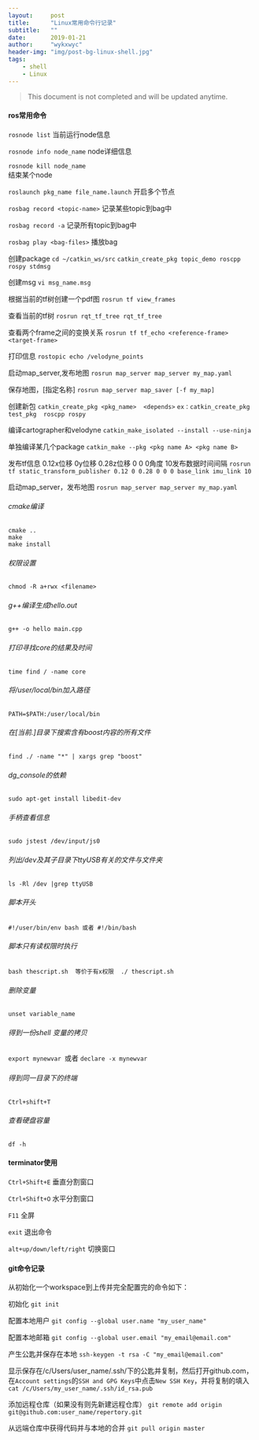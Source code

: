 ```yaml
---
layout:     post
title:      "Linux常用命令行记录"
subtitle:   ""
date:       2019-01-21
author:     "wykxwyc"
header-img: "img/post-bg-linux-shell.jpg"
tags:
    - shell
    - Linux
---
```


> This document is not completed and will be updated anytime.


#### ros常用命令
`rosnode list`
当前运行node信息

`rosnode info node_name`
node详细信息

`rosnode kill node_name`   
结束某个node

`roslaunch pkg_name file_name.launch`
开启多个节点

`rosbag record <topic-name>`
记录某些topic到bag中

`rosbag record -a`
记录所有topic到bag中

`rosbag play <bag-files>`
播放bag

创建package
`cd ~/catkin_ws/src`
`catkin_create_pkg topic_demo roscpp rospy stdmsg`

创建msg
`vi msg_name.msg`

根据当前的tf树创建一个pdf图
`rosrun tf view_frames`

查看当前的tf树
`rosrun rqt_tf_tree rqt_tf_tree`

查看两个frame之间的变换关系
`rosrun tf tf_echo <reference-frame> <target-frame>`

打印信息
`rostopic echo /velodyne_points`

启动map_server,发布地图
`rosrun map_server map_server my_map.yaml`


保存地图，[指定名称]
`rosrun map_server map_saver [-f my_map]`


创建新包
`catkin_create_pkg <pkg_name>  <depends>`
`ex：catkin_create_pkg test_pkg  roscpp rospy`

编译cartographer和velodyne
`catkin_make_isolated --install --use-ninja`

单独编译某几个package
`catkin_make --pkg <pkg name A> <pkg name B>`

发布tf信息 0.12x位移 0y位移 0.28z位移 0 0 0角度 10发布数据时间间隔
`rosrun tf static_transform_publisher 0.12 0 0.28 0 0 0 base_link imu_link 10`

启动map_server，发布地图
`rosrun map_server map_server my_map.yaml`


###### cmake编译
```
cmake ..
make
make install
```

###### 权限设置
`chmod -R a+rwx <filename>`

###### g++编译生成hello.out
`g++ -o hello main.cpp`


###### 打印寻找core的结果及时间
`time find / -name core`

###### 将/user/local/bin加入路径
`PATH=$PATH:/user/local/bin`

###### 在[当前.]目录下搜索含有boost内容的所有文件
`find ./ -name "*" | xargs grep "boost"`

###### dg_console的依赖
`sudo apt-get install libedit-dev`

###### 手柄查看信息
`sudo jstest /dev/input/js0`

###### 列出/dev及其子目录下ttyUSB有关的文件与文件夹
`ls -Rl /dev |grep ttyUSB`

###### 脚本开头
`#!/user/bin/env bash 或者 #!/bin/bash`

###### 脚本只有读权限时执行
`bash thescript.sh  等价于有x权限  ./ thescript.sh`

###### 删除变量
`unset variable_name `

###### 得到一份shell 变量的拷贝
`export mynewvar `或者  `declare -x mynewvar`

###### 得到同一目录下的终端
`Ctrl+shift+T`


###### 查看硬盘容量
`df -h`


#### terminator使用
`Ctrl+Shift+E`
垂直分割窗口

`Ctrl+Shift+O`
水平分割窗口

`F11`
全屏

`exit`
 退出命令

`alt+up/down/left/right`
切换窗口


#### git命令记录
从初始化一个workspace到上传并完全配置完的命令如下：

初始化
`git init`

配置本地用户
`git config --global user.name "my_user_name"`

配置本地邮箱
`git config --global user.email "my_email@email.com"`

产生公匙并保存在本地
`ssh-keygen -t rsa -C "my_email@email.com"`

显示保存在/c/Users/user_name/.ssh/下的公匙并复制，然后打开github.com，在`Account settings`的`SSH and GPG Keys`中点击`New SSH Key`，并将复制的填入
`cat /c/Users/my_user_name/.ssh/id_rsa.pub`

添加远程仓库（如果没有则先新建远程仓库）
`git remote add origin git@github.com:user_name/repertory.git`

从远端仓库中获得代码并与本地的合并
`git pull origin master`



